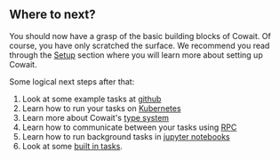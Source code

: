 ## Where to next?

You should now have a grasp of the basic building blocks of Cowait. Of course, you have only scratched the surface. We recommend you read through the [Setup](/docs/setup/configuration) section where you will learn more about setting up Cowait.

Some logical next steps after that:

1. Look at some example tasks at [github](https://github.com/backtick-se/cowait/tree/master/examples)
2. Learn how to run your tasks on [Kubernetes](/docs/kubernetes/setup/)
3. Learn more about Cowait's [type system](/docs/tasks/type-system/)
4. Learn how to communicate between your tasks using [RPC](/docs/tasks/remote-procedure-calls/)
5. Learn how to run background tasks in [jupyter notebooks](/docs/extras/notebook-integration/)
6. Look at some [built in tasks](/docs/tasks/built-in-tasks/).
